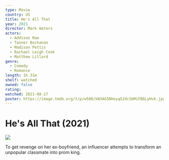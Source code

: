 ```yaml
---
type: Movie
country: US
title: He's All That
year: 2021
director: Mark Waters
actors:
  - Addison Rae
  - Tanner Buchanan
  - Madison Pettis
  - Rachael Leigh Cook
  - Matthew Lillard
genre:
  - Comedy
  - Romance
length: 1h 31m
shelf: watched
owned: false
rating:
watched: 2021-08-27
poster: https://image.tmdb.org/t/p/w500/kW3AG5NHoyq52dcSbMiFB6LyHvk.jpg
---
```


# He's All That (2021)

![](https://image.tmdb.org/t/p/w500/kW3AG5NHoyq52dcSbMiFB6LyHvk.jpg)

To get revenge on her ex-boyfriend, an influencer attempts to transform an unpopular classmate into prom king.